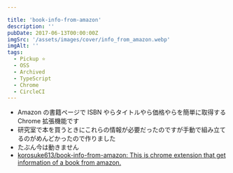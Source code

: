 ```yaml
---

title: 'book-info-from-amazon'
description: ''
pubDate: 2017-06-13T00:00:00Z
imgSrc: '/assets/images/cover/info_from_amazon.webp'
imgAlt: ''
tags:
  - Pickup ⭐️
  - OSS
  - Archived
  - TypeScript
  - Chrome
  - CircleCI
---
```


- Amazon の書籍ページで ISBN やらタイトルやら価格やらを簡単に取得する Chrome 拡張機能です
- 研究室で本を買うときにこれらの情報が必要だったのですが手動で組み立てるのがめんどかったので作りました
- たぶん今は動きません
- [korosuke613/book-info-from-amazon: This is chrome extension that get information of a book from amazon.](https://github.com/korosuke613/book-info-from-amazon)
